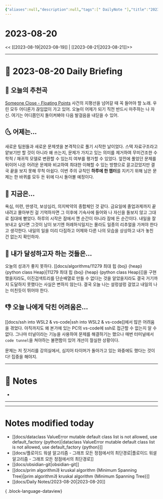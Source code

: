 ```yaml
---
{"aliases":null,"description":null,"tags":[" DailyNote "],"title":"2023-08-20","created":"2023-08-20T00:22:57","updated":"2023-08-20T00:48:01","dg-publish":true,"permalink":"/docs/Daily Notes/2023-08-20/","dgPassFrontmatter":true}
---
```



# 2023-08-20

<< [[2023-08-19\|2023-08-19]] | [[2023-08-21\|2023-08-21]]>>

---

# 📅 2023-08-20 Daily Briefing

## 🎵 오늘의 추천곡

[Someone Close - Floating Points](https://youtu.be/V7W6HZ1GucA) 사건의 지평선을 넘어갈 때 꼭 들어야 할 노래. 우린 모두 어디론가 끊임없이 가고 있어. 오늘이 어제가 되기 직전 반드시 마주하는 나 자신. 여기는 어디쯤인지 돌이켜봐야 다음 발걸음을 내딛을 수 있어.

## 🌜 어제는...

새로운 팀원들과 새로운 문제셋을 본격적으로 풀기 시작한 날이었다. 스택 자료구조라고 얕보기만 할 것이 아니라 왜 쓰는지, 문제가 가지고 있는 의미를 제거하여 무미건조한 수학적 / 재귀적 모델로 변환할 수 있는지 여부를 평가할 수 있었다. 앞전에 풀었던 문제를 뒤이어 나온 어려운 문제와 비교하여 최대한 이해할 수 있는 방향으로 끌고갔었지만 결국 끝을 보지 못해 무척 아쉽다. 이번 주의 규칙인 **하루에 한 챕터**를 지키기 위해 남은 문제는 한 바퀴를 모두 돈 뒤에 다시 돌아볼 예정이다.

## 🙌 지금은...

욕심, 미련, 딴생각, 보상심리, 의지박약의 종합체인 것 같다. 금요일에 졸업과제까지 끝내려고 몰아부친 걸 기억하자면 그 이후에 기숙사에 들어와 나 자신을 돌보지 않고 그대로 침대에 뻗었다. 하루의 시작은 잠에서 깬 순간이 아니라 잠에 든 순간이다. 내일을 잘 보내고 싶다면 그것이 남이 보기엔 허례허식일지는 몰라도 일종의 리추얼을 가져야 한다고 생각한다. 내일의 일을 미리 다짐하고 어제와 다른 나의 모습을 상상하고 내가 놓친 건 없는지 확인하자.

## 🚀 내가 달성하고자 하는 것들은...

오늘의 성과가 좋지 못하다. [[docs/algorithms/11279 최대 힙 {boj} {heap} {python class Heap}\|11279 최대 힙 {boj} {heap} {python class Heap}]]을 구현했을지라도, 이진검색트리를 단순배열로 만들 수 없다는 것을 알았을지라도 결국 거기까지 도달하지 못했다는 사실은 변하지 않는다. 결국 오늘 나는 설렁설렁 걸었고 내일의 나는 미친듯이 뛰어야 한다.

## 👎 오늘 나에게 닥친 어려움은...

[[docs/ssh into WSL2 & vs-code\|ssh into WSL2 & vs-code]]에서 많은 어려움을 겪었다. 아직까지도 왜 본가에 있는 PC의 vs-code에 ssh로 접근할 수 없는지 알 수 없다. 그나마 터널이라는 기능을 사용하여 문제를 해결하기는 했으나 매번 터미널에서 `code tunnel`을 쳐야하는 불편함이 있어 개선이 절실한 상황이다.

문제는 저 짓거리를 강의실에서, 심지어 타이머가 돌아가고 있는 와중에도 했다는 것이다! 집중을 해야지.

---

# 📝 Notes

- 

___



---

# Notes modified today

- [[docs/dataclass ValueError mutable default class list is not allowed, use default_factory {python}\|dataclass ValueError mutable default class list is not allowed, use default_factory {python}]]
- [[docs/플로이드 워셜 알고리즘 - 그래프 모든 정점에서의 최단경로\|플로이드 워셜 알고리즘 - 그래프 모든 정점에서의 최단경로]]
- [[docs/obsidian-git\|obsidian-git]]
- [[docs/prim algorithm과 kruskal algorithm {Minimum Spanning Tree}\|prim algorithm과 kruskal algorithm {Minimum Spanning Tree}]]
- [[docs/Daily Notes/2023-08-20\|2023-08-20]]

{ .block-language-dataview}
